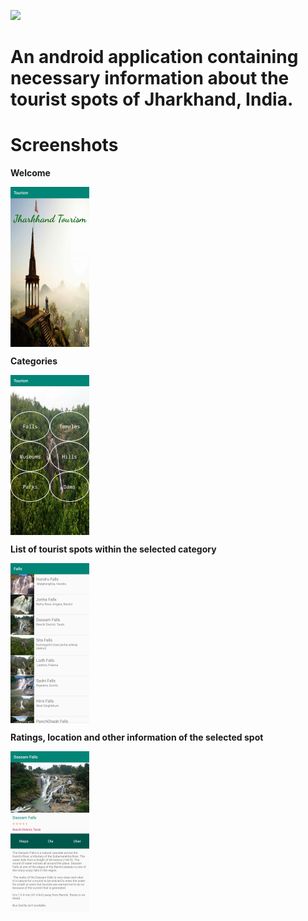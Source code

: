 ![](https://camo.githubusercontent.com/4f8eea3f04633f2960dab887c22ba3e6d2f35d70/68747470733a2f2f696d672e736869656c64732e696f2f62616467652f4275696c74253230776974682d416e64726f69642d626c75652e7376673f6c6f6e6743616368653d74727565267374796c653d666f722d7468652d6261646765266c6f676f3d616e64726f696426636f6c6f72423d303064646666)

# An android application containing necessary information about the tourist spots of Jharkhand, India.

# Screenshots

<b>Welcome</b>

<img align="center" src="./screenshots/welcome.jpg" alt="splash" width="25%" height="auto">

<b>Categories</b>

<img align="center" src="./screenshots/categories.jpg" alt="home" width="25%" height="auto">

<b>List of tourist spots within the selected category</b>

<img align="center" src="./screenshots/list.jpg" alt="section" width="25%" height="auto">

<b>Ratings, location and other information of the selected spot</b>

<img align="center" src="./screenshots/details.jpg" alt="details" width="25%" height="auto">
